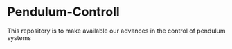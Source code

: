 # Pendulum-Controll
This repository is to make available our advances in the control of pendulum systems
